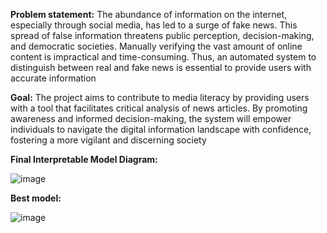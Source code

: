 **Problem statement:** The abundance of information on the internet, especially through social media, has led to a surge of fake news. This spread of false information threatens public perception, decision-making, and democratic societies. Manually verifying the vast amount of online content is impractical and time-consuming. Thus, an automated system to distinguish between real and fake news is essential to provide users with accurate information

**Goal:** The project aims to contribute to media literacy by providing users with a tool that facilitates critical analysis of news articles. By promoting awareness and informed decision-making, the system will empower individuals to navigate the digital information landscape with confidence, fostering a more vigilant and discerning society


**Final Interpretable Model Diagram:**

![image](https://github.com/sushmavavilala/Fake-News-Detection-Text-Mining-/assets/174385411/7deeb538-f5bc-440c-92df-7a142d3d7e71)

**Best model:**

![image](https://github.com/sushmavavilala/Fake-News-Detection-Text-Mining-/assets/174385411/be6c5ce7-9dc2-4fb5-9432-6d37c4ce1deb)





